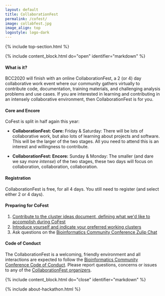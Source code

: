 ```yaml
---
layout: default
title: CollaborationFest
permalink: /cofest/
image: collabfest.jpg
image_align: top
logostyle: logo-dark
---
```


 {% include top-section.html %}

 <!--Important for markdown to render! Also make sure the page has a .md extension-->
 {% include content_block.html do="open" identifier="markdown" %} <div markdown="1">

#### What is it?

BCC2020 will finish with an online CollaborationFest, a 2 (or 4) day collaborative work event where our community gathers virtually to contribute code, documentation, training materials, and challenging analysis problems and use cases. If you are interested in learning and contributing in an intensely collaborative environment, then CollaborationFest is for you.

#### Core and Encore

CoFest is split in half again this year:

* **CollaborationFest: Core:** Friday & Saturday</b>: There will be lots of collaborative work, but also lots of learning about projects and software. This will be the larger of the two stages. All you need to attend this is an interest and willingness to contribute.

* **CollaborationFest: Encore:** Sunday & Monday</b>: The smaller (and dare we say <i>more intense</i>) of the two stages, these two days will focus on collaboration, collaboration, collaboration.

#### Registration

CollaborationFest is free, for all 4 days. You still need to register (and select either 2 or 4 days).


#### Preparing for CoFest

1. [Contribute to the cluster ideas document, defining what we'd like to accomplish during CoFest](https://docs.google.com/document/d/1UctntMyOMOFlyxgvZPiWqgXz7R3FjPKnuBVMoNxl9Jc/edit?usp=sharing)
2. [Introduce yourself and indicate your preferred working clusters](https://docs.google.com/spreadsheets/d/1AoSztstDDiJphefjnp7hvZByZKavyusIHzQO3-qAC7M/edit?usp=sharing)
3. Ask questions on the [Bioinformatics Community Conference Zulip Chat](https://bcc.zulipchat.com/)

#### Code of Conduct

The CollaborationFest is a welcoming, friendly environment and all interactions are expected to follow the [Bioinformatics Community Conference Code of Conduct](https://bcc2020.github.io/cod/). Please report questions, concerns or issues to any of the [CollaborationFest organizers](https://bcc2020.github.io/about/).





 </div> {% include content_block.html do="close" identifier="markdown" %}


 {% include about-hackathon.html %}

